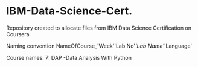 # IBM-Data-Science-Cert.
Repository created to allocate files from IBM Data Science Certification on Coursera

Naming convention
NameOfCourse_'Week''Lab No'_'Lab Name'_'Language'

Course names:
7: DAP -Data Analysis With Python 
